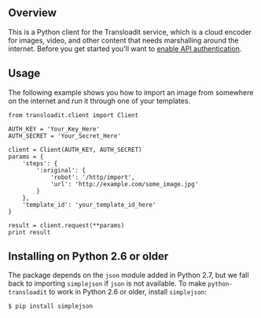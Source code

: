 ## Overview

This is a Python client for the Transloadit service, which is a cloud encoder for images, video, and other content that needs marshalling around the internet. Before you get started you'll want to [enable API authentication](http://transloadit.com/docs/authentication).


## Usage

The following example shows you how to import an image from somewhere on the internet and run it through one of your templates.


    from transloadit.client import Client

    AUTH_KEY = 'Your_Key_Here'
    AUTH_SECRET = 'Your_Secret_Here'

    client = Client(AUTH_KEY, AUTH_SECRET)
    params = {
        'steps': {
            ':original': {
                'robot': '/http/import',
                'url': 'http://example.com/some_image.jpg'
            }
        },
        'template_id': 'your_template_id_here'
    }

    result = client.request(**params)
    print result


## Installing on Python 2.6 or older
The package depends on the ``json`` module added in Python 2.7, but we fall
back to importing ``simplejson`` if ``json`` is not available. To make
``python-transloadit`` to work in Python 2.6 or older, install ``simplejson``:

    $ pip install simplejson
